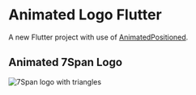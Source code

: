 # Animated Logo Flutter

A new Flutter project with use of [AnimatedPositioned](https://api.flutter.dev/flutter/widgets/AnimatedPositioned-class.html).

## Animated 7Span Logo

![7Span logo with triangles](https://user-images.githubusercontent.com/109585734/210338254-d31df5f3-d3bd-4cdc-8bed-5bd231f299a2.gif)
